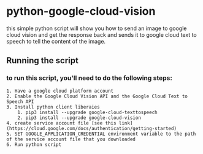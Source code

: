 # python-google-cloud-vision
this simple python script will show you how to send an image to google cloud vision and get the response back and sends it to google cloud text to speech to tell the content of the image.

## Running the script
### to run this script, you'll need to do the following steps:
	1. Have a google cloud platform account
	2. Enable the Google Cloud Vision API and the Google Cloud Text to Speech API
	3. Install python client liberaies
		1. pip3 install --upgrade google-cloud-texttospeech
		2. pip3 install --upgrade google-cloud-vision
	4. create service account file [see this link](https://cloud.google.com/docs/authentication/getting-started)
	5. SET GOOGLE_APPLICATION_CREDENTIAL environment variable to the path of the service account file that you downloaded
	6. Run python script

